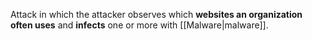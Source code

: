 Attack in which the attacker observes which **websites an organization often uses** and **infects** one or more with [[Malware|malware]].